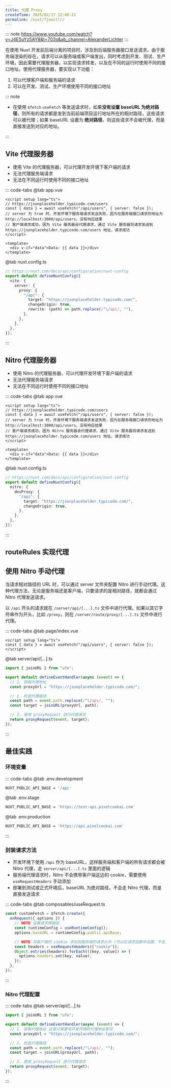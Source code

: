 ```yaml
---
title: 代理 Proxy
createTime: 2025/02/17 12:00:21
permalink: /nuxt/7jeoctlr/
---
```


::: note
<https://www.youtube.com/watch?v=J4E5uYz5AY8&t=703s&ab_channel=AlexanderLichter>
:::

在使用 Nuxt 开发前后端分离的项目时，涉及到后端服务器接口发送请求，由于服务端渲染的存在，请求可以从服务端或客户端发出，同时考虑到开发、测试、生产环境，因此需要代理服务器，以实现请求转发，以及在不同的运行时使用不同的接口地址。使用代理服务器，要实现以下功能：

1. 可以代理客户端和服务端的请求
2. 可以在开发、测试、生产环境使用不同的接口地址

::: note

- 在使用 `$fetch` `useFetch` 等发送请求时，如果**没有设置 baseURL 为绝对路径**，则所有的请求都是发到当前前端项目运行地址所在的相对路径，这些请求可以被代理；如果 baseURL 设置为 **绝对路径**，则这些请求不会被代理，而是直接发送到对应的地址。

:::

## Vite 代理服务器

- 使用 Vite 的代理服务器，可以代理开发环境下客户端的请求
- 无法代理服务端请求
- 无法在不同运行时使用不同的接口地址

::: code-tabs
@tab app.vue

```vue :collapsed-lines
<script setup lang="ts">
// https://jsonplaceholder.typicode.com/users
const { data } = await useFetch("/api/users", { server: false });
// server 为 true 时，开发环境下服务端请求发送失败，因为在服务端接口请求的地址为 http://localhost:3000/api/users，没有响应结果
// 客户端请求成功，因为 Vite 服务器会代理请求，通过 Vite 服务器将请求发送到 https://jsonplaceholder.typicode.com/users 地址，请求成功
</script>

<template>
  <div v-if="data">Data: {{ data }}</div>
</template>
```

@tab nuxt.config.ts

```ts
// https://nuxt.com/docs/api/configuration/nuxt-config
export default defineNuxtConfig({
  vite: {
    server: {
      proxy: {
        "/api": {
          target: "https://jsonplaceholder.typicode.com/",
          changeOrigin: true,
          rewrite: (path) => path.replace(/^\/api/, ""),
        },
      },
    },
  },
});
```

:::

## Nitro 代理服务器

- 使用 Nitro 的代理服务器，可以代理开发环境下客户端的请求
- 无法代理服务端请求
- 无法在不同运行时使用不同的接口地址

::: code-tabs
@tab app.vue

```vue :collapsed-lines
<script setup lang="ts">
// https://jsonplaceholder.typicode.com/users
const { data } = await useFetch("/api/users", { server: false });
// server 为 true 时，开发环境下服务端请求发送失败，因为在服务端接口请求的地址为 http://localhost:3000/api/users，没有响应结果
// 客户端请求成功，因为 Nitro 服务器会代理请求，通过 Vite 服务器将请求发送到 https://jsonplaceholder.typicode.com/users 地址，请求成功
</script>

<template>
  <div v-if="data">Data: {{ data }}</div>
</template>
```

@tab nuxt.config.ts

```ts
// https://nuxt.com/docs/api/configuration/nuxt-config
export default defineNuxtConfig({
  nitro: {
    devProxy: {
      "/api": {
        target: "https://jsonplaceholder.typicode.com/",
        changeOrigin: true,
      },
    },
  },
});
```

:::

## routeRules 实现代理

## 使用 Nitro 手动代理

当请求相对路径的 URL 时，可以通过 server 文件夹配置 Nitro 进行手动代理。这种代理方法，无论是服务端还是客户端，只要请求的是相对路径，就都会通过 Nitro 代理发送请求。

以 `/api` 开头的请求就在 `/server/api/[...].ts` 文件中进行代理。如果以其它字符串作为开头，比如 `/proxy`，则在 `/server/route/proxy/[...].ts` 文件中进行代理。

::: code-tabs
@tab page/index.vue

```vue :collapsed-lines
<script setup lang="ts">
const { data } = await useFetch("/api/users", { server: false });
</script>
```

@tab server/api/[...].ts

```ts
import { joinURL } from "ufo";

export default defineEventHandler(async (event) => {
  // 1. 获取代理地址
  const proxyUrl = "https://jsonplaceholder.typicode.com/";

  // 2. 检查代理路径
  const path = event.path.replace(/^\/api/, "");
  const target = joinURL(proxyUrl, path);

  // 3. 使用 proxyRequest 进行代理请求
  return proxyRequest(event, target);
});
```

:::

## 最佳实践

### 环境变量

::: code-tabs
@tab .env.development

```sh
NUXT_PUBLIC_API_BASE = '/api'
```

@tab .env.stage

```sh
NUXT_PUBLIC_API_BASE = 'https://test-api.pixelcookai.com'
```

@tab .env.production

```sh
NUXT_PUBLIC_API_BASE = 'https://api.pixelcookai.com'
```

:::

### 封装请求方法

- 开发环境下使用 `/api` 作为 baseURL，这样服务端和客户端的所有请求都会被 Nitro 代理，走 `server/api/[...].ts` 里面的逻辑
- 服务端代理请求时，Nitro 不会携带客户端这边的 cookie，需要使用 `useRequestHeaders` 手动添加
- 部署到测试或正式环境后，baseURL 为绝对路径，不会走 Nitro 代理，而是直接发送请求

::: code-tabs
@tab composables/useRequest.ts

```ts
const customFetch = $fetch.create({
  onRequest({ options }) {
    // NOTE 设置请求根路径
    const runtimeConfig = useRuntimeConfig();
    options.baseURL = runtimeConfig.public.apiBase;

    // NOTE 将客户端的 cookie 添加到服务端的请求头中 (可以在请求函数中设置，不在这里进行全局设置；也可以考虑仅在此处传递 cookie)
    const headers = useRequestHeaders(["cookie"]);
    Object.entries(headers).forEach(([key, value]) => {
      options.headers.set(key, value);
    });
  },
});
```

:::

### Nitro 代理配置

::: code-tabs
@tab server/api/[...].ts

```ts
import { joinURL } from "ufo";

export default defineEventHandler(async (event) => {
  // 1. 获取代理地址 这里只需要写开发环境的代理地址即可
  const proxyUrl = "https://jsonplaceholder.typicode.com/";

  // 2. 检查代理路径
  const path = event.path.replace(/^\/api/, "");
  const target = joinURL(proxyUrl, path);

  // 3. 使用 proxyRequest 进行代理请求
  return proxyRequest(event, target);
});
```

:::
